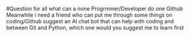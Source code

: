 #Question for all
what can a none Progrmmer/Developer do one Github
Meanwhile i need a friend who can put me through some things on coding/Github
suggest an AI chat bot that can help with coding 
and between Git and Python, which one would you suggest me to learn first 
